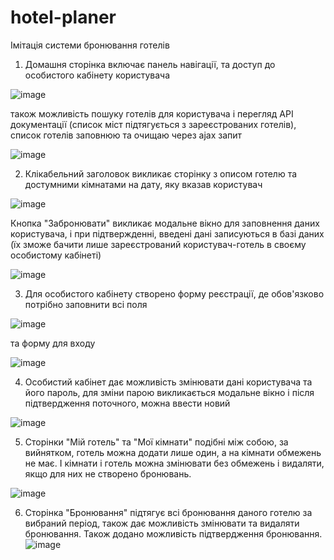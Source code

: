 # hotel-planer
Імітація системи бронювання готелів

1. Домашня сторінка включає панель навігації, та доступ до особистого кабінету користувача

![image](https://user-images.githubusercontent.com/33368867/216932565-d05b4586-b51f-4bb4-8833-56d0448e4674.png)

також можливість пошуку готелів для користувача і перегляд API документації (список міст підтягується з зареєстрованих готелів), список готелів заповнюю та очищаю через ajax запит

![image](https://user-images.githubusercontent.com/33368867/216934083-b5978bf6-d2b8-4001-b739-99d5bd41a86c.png)

2. Клікабельний заголовок викликає сторінку з описом готелю та достумними кімнатами на дату, яку вказав користувач

![image](https://user-images.githubusercontent.com/33368867/216934837-b7e27d6a-fbfc-4ce2-9781-088d7a61cd72.png)

Кнопка "Забронювати" викликає модальне вікно для заповнення даних користувача, і при підтвержденні, введені дані записуються в базі даних (їх зможе бачити лише зареєстрований користувач-готель в своєму особистому кабінеті)

![image](https://user-images.githubusercontent.com/33368867/216935478-7c2b4258-2c4f-48b5-a1dd-5a41d50c9fe5.png)

3. Для особистого кабінету створено форму реєстрації, де обов'язково потрібно заповнити всі поля

![image](https://user-images.githubusercontent.com/33368867/216935933-2f6ea93b-381e-42e3-a78f-447d2bfa2dc7.png)

та форму для входу

![image](https://user-images.githubusercontent.com/33368867/216936180-1c05ffab-bf0e-473c-a47f-07840bdc1eba.png)

4. Особистий кабінет дає можливість змінювати дані користувача та його пароль, для зміни парою викликається модальне вікно і після підтвердження поточного, можна ввести новий

![image](https://user-images.githubusercontent.com/33368867/216936626-cf1ab52f-d7ac-4491-831a-dc04348288ba.png)

5. Сторінки "Мій готель" та "Мої кімнати" подібні між собою, за вийнятком, готель можна додати лише один, а на кімнати обмежень не має. І кімнати і готель можна змінювати без обмежень і видаляти, якщо для них не створено бронювань.

![image](https://user-images.githubusercontent.com/33368867/216937654-b846992c-4c3f-4e1d-a309-55d45d406f20.png)

6. Сторінка "Бронювання" підтягує всі бронювання даного готелю за вибраний період, також дає можливість змінювати та видаляти бронювання. Також додано можливість підтвердження бронювання.
![image](https://user-images.githubusercontent.com/33368867/216938292-460a00db-5bf5-4c47-ae96-d559e0e9f6d8.png)
